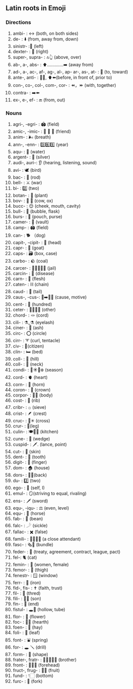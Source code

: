 ## Latin roots in Emoji
### Directions
1. ambi- : ↔ (both, on both sides)
2. de- : ⬇️ (from, away from, down)
3. sinistr- :🫲 (left)
4. dexter- : 🫱 (right)
5. super-, supra- : 🔝👆 (above, over)
6. ab-, a-, abs- : ⬆️.............➡️ (away from)
7. ad-, a-, ac-, af-, ag-, al-, ap- ar-, as-, at- : 🎯 (to, toward)
8. ante-, anti- : 🧍🚗, ⬆️⬅️(before, in front of, prior to)
9. con-, co-, col-, com-, cor- : ⏪，⏩ (with, together)
10. contra- : ➡️⬅️
11. ex-, e-, ef- : 🔚 (from, out)

### Nouns
1. agri-, -egri- : 🏟️ (field)
2. amic-, -imic- : 👫 👬 👭 (friend)
3. anim- : 🌬 (breath)
4. ann-, -enn- : 3️⃣6️⃣5️⃣ (year)
5. aqu- : 🚰 (water)
6. argent- : 🥈 (silver)
7. audi-, auri-: 👂 (hearing, listening, sound)
8. avi- :  🕊 (bird)
9. bac- : 🦯 (rod)
10. bell- : ⚔️ (war)
11. bi- : 2️⃣ (two)
12. botan- : 🌳 (plant)
13. bov- : 🐄 🐂 (cow, ox)
14. bucc- : 😊 (cheek, mouth, cavity)
15. bull- : 🫧 (bubble, flask)
16. burs- : 👛 (pouch, purse)
17. camer- : 🕌 (vault)
18. camp- : 🏟️ (field)
19. can- : 🐕 （dog)
20. capit-, -cipit- : 🤯 (head)
21. capr- : 🐐 (goat)
22. caps- : 🗃️ (box, case)
23. carbo- : 🪨 (coal)
24. carcer- : 👮🦹‍♂️👮‍♀️ (jail)
25. carcin- : 🤒 (disease)
26. carn- : 🥩 (flesh)
27. caten- : ⛓️ (chain)
28. caud- : 🦨 (tail)
29. caus-, -cus-: 🫘➡️🏃💨 (cause, motive)
30. cent- : 💯 (hundred)
31. ceter- : 💁🏻‍♂️🧍 (other)
32. chord- : 🪢 (cord)
33. cili- : ⚗_⚗ (eyelash)
34. ciner- : 🚬 (ash)
35. circ- : ⭕️ (circle)
36. cirr- : ➰ (curl, tentacle)
37. civ- : 🧍(citizen)
38. clin- : 🛏️ (bed)
39. coll- : 🗻 (hill)
40. coll- : 🦒 (neck)
41. condi- : 🌷☀️🍂❄️ (season)
42. cord- : 🫀 (heart)
43. corn- : 🥐 (horn)
44. coron- : 👑 (crown)
45. corpor- : 🙆🏻 (body)
46. cost- : 🍖 (rib)
47. cribr- : 𓐍 (sieve)
48. crist- : 🪶 (crest)
49. cruc- : 🤞✳ (cross)
50. crur- : 🦵(leg)
51. culin- : 🍽️👩‍🍳 (kitchen)
52. cune- : 🧀 (wedge)
53. cuspid- : 🗡️. (lance, point)
54. cut- : 🏻 (skin)
55. dent- : 🦷 (tooth)
56. digit- : 🤌 (finger)
57. dom- : 🏠 (house)
58. dors- : 🙇‍♂️(back)
59. du- : 2️⃣ (two)
60. ego- : 🙋 (self, I)
61. emul- : 🪞(striving to equal, rivaling)
62. ens- : 🗡️ (sword)
63. equ-, -iqu- : ⚖️ (even, level)
64. equ- : 🐎 (horse)
65. fab- : 🫘 (bean)
66. falc- : 𓌳 (sickle)
67. fallac- : ✖️ (false)
68. famili- : 👩‍🏫👨‍🏫 (a close attendant)
69. fasc- : 🗞️💐 (bundle)
70. feder- : 📝 (treaty, agreement, contract, league, pact)
71. fel-: 🐈 (cat)
72. femin- : 👩 (women, female)
73. femor- : 🦵 (thigh)
74. fenestr- : 🪟 (window)
75. ferr- : 🔩 (iron)
76. fid-, fis- : ✝️ (faith, trust)
77. fil- : 🧶 (thred)
78. fili- : 👨‍👦 (son)
79. fin- : 🏁 (end)
80. fistul- : 🕳️🧪 (hollow, tube)
81. flor- : 🌹 (flower)
82. foc- : 🧱🔥 (hearth)
83. foen- : 🌾 (hay)
84. foli- : 🍃 (leaf)
85. font- : ⛲ (spring)
86. for- : 🕳 🪛 (drill)
87. form- : 📐 (shape)
88. frater-, fratr- : 🧑🏻‍🤝‍🧑🏻 (brother)
89. front- : 👨🏻‍🦲 (forehead)
90. fruct-, frug- : 🍊🍉 (fruit)
91. fund- : 👇🏻 (bottom)
92. furc- : 🍴 (fork)
